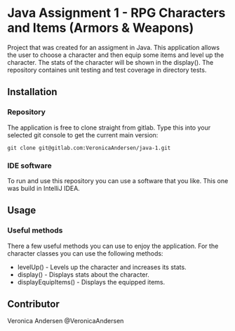 # Java Assignment 1 - RPG Characters and Items (Armors & Weapons)
Project that was created for an assigment in Java. This application allows the user to choose a character and then equip some items and level up the character. The stats of the character will be shown in the display(). The repository containes unit testing and test coverage in directory tests. 

## Installation 

### Repository
The application is free to clone straight from gitlab. Type this into your selected git console to get the current main version: 
```
git clone git@gitlab.com:VeronicaAndersen/java-1.git
```

### IDE software
To run and use this repository you can use a software that you like. This one was build in IntelliJ IDEA.

## Usage

### Useful methods
There a few useful methods you can use to enjoy the application.
For the character classes you can use the following methods:
* levelUp()             -   Levels up the character and increases its stats.
* display()             -   Displays stats about the character.
* displayEquipItems()   -   Displays the equipped items.


## Contributor

Veronica Andersen @VeronicaAndersen

